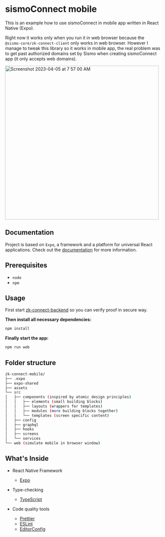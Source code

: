 # sismoConnect mobile

This is an example how to use sismoConnect in mobile app written in React Native (Expo).

Right now it works only when you run it in web browser because the `@sismo-core/zk-connect-client` only works in web browser. However I manage to tweak this library so it works in mobile app, the real problem was to get past authorized domains set by Sismo when creating sismoConnect app (it only accepts web domains).

<img width="497" alt="Screenshot 2023-04-05 at 7 57 00 AM" src="https://user-images.githubusercontent.com/66002635/229994044-92038045-ff87-4fef-8490-7cb69037342e.png">

## Documentation

Project is based on `Expo`, a framework and a platform for universal React applications. Check out the [documentation](https://docs.expo.dev/) for more information.

## Prerequisites

- `node`
- `npm`

## Usage

First start [zk-connect-backend](https://github.com/AdamSchinzel/zk-connect-backend) so you can verify proof in secure way.

**Then install all necessary dependencies:**

```sh
npm install
```

**Finally start the app:**

```sh
npm run web
```

## Folder structure

```bash
zk-connect-mobile/
├── .expo
├── expo-shared
├── assets
└── src
│   ├── components (inspired by atomic design principles)
│   │   ├── elements (small building blocks)
│   │   ├── layouts (wrappers for templates)
│   │   ├── modules (more building blocks together)
│   │   └── templates (screen specific content)
│   ├── config
│   ├── graphql
│   ├── hooks
│   ├── screens
│   └── services
└── web (simulate mobile in browser window)
```

## What's Inside

- React Native Framework

  - [Expo](https://expo.dev/)

- Type-checking

  - [TypeScript](https://www.typescriptlang.org/docs/home.html)

- Code quality tools

  - [Prettier](https://prettier.io/)
  - [ESLint](https://eslint.org/)
  - [EditorConfig](https://editorconfig.org/)
